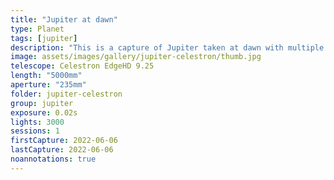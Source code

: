 ```yaml
---
title: "Jupiter at dawn"
type: Planet
tags: [jupiter]
description: "This is a capture of Jupiter taken at dawn with multiple filters."
image: assets/images/gallery/jupiter-celestron/thumb.jpg
telescope: Celestron EdgeHD 9.25
length: "5000mm"
aperture: "235mm"
folder: jupiter-celestron
group: jupiter
exposure: 0.02s
lights: 3000
sessions: 1
firstCapture: 2022-06-06 
lastCapture: 2022-06-06
noannotations: true
---
```


